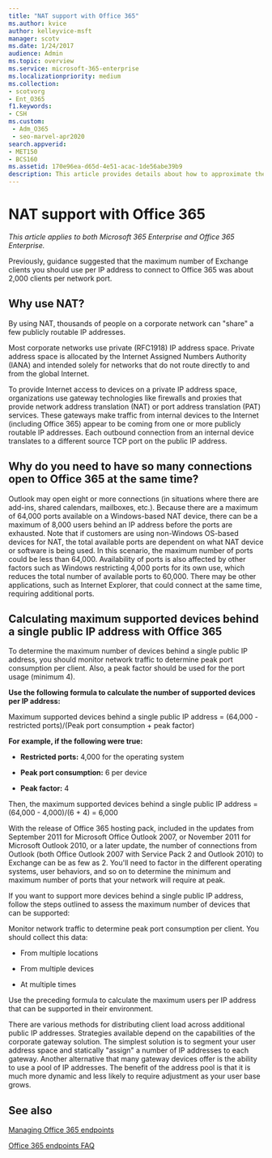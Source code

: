```yaml
---
title: "NAT support with Office 365"
ms.author: kvice
author: kelleyvice-msft
manager: scotv
ms.date: 1/24/2017
audience: Admin
ms.topic: overview
ms.service: microsoft-365-enterprise
ms.localizationpriority: medium
ms.collection: 
- scotvorg
- Ent_O365
f1.keywords:
- CSH
ms.custom: 
 - Adm_O365
 - seo-marvel-apr2020
search.appverid:
- MET150
- BCS160
ms.assetid: 170e96ea-d65d-4e51-acac-1de56abe39b9
description: This article provides details about how to approximate the number of clients you can use per IP address in your organization using NAT.
---
```


# NAT support with Office 365

*This article applies to both Microsoft 365 Enterprise and Office 365 Enterprise.*

Previously, guidance suggested that the maximum number of Exchange clients you should use per IP address to connect to Office 365 was about 2,000 clients per network port.
  
## Why use NAT?

By using NAT, thousands of people on a corporate network can "share" a few publicly routable IP addresses.
  
Most corporate networks use private (RFC1918) IP address space. Private address space is allocated by the Internet Assigned Numbers Authority (IANA) and intended solely for networks that do not route directly to and from the global Internet.
  
To provide Internet access to devices on a private IP address space, organizations use gateway technologies like firewalls and proxies that provide network address translation (NAT) or port address translation (PAT) services. These gateways make traffic from internal devices to the Internet (including Office 365) appear to be coming from one or more publicly routable IP addresses. Each outbound connection from an internal device translates to a different source TCP port on the public IP address. 
  
## Why do you need to have so many connections open to Office 365 at the same time?

Outlook may open eight or more connections (in situations where there are add-ins, shared calendars, mailboxes, etc.). Because there are a maximum of 64,000 ports available on a Windows-based NAT device, there can be a maximum of 8,000 users behind an IP address before the ports are exhausted. Note that if customers are using non-Windows OS-based devices for NAT, the total available ports are dependent on what NAT device or software is being used. In this scenario, the maximum number of ports could be less than 64,000. Availability of ports is also affected by other factors such as Windows restricting 4,000 ports for its own use, which reduces the total number of available ports to 60,000. There may be other applications, such as Internet Explorer, that could connect at the same time, requiring additional ports.
  
## Calculating maximum supported devices behind a single public IP address with Office 365

To determine the maximum number of devices behind a single public IP address, you should monitor network traffic to determine peak port consumption per client. Also, a peak factor should be used for the port usage (minimum 4). 
  
 **Use the following formula to calculate the number of supported devices per IP address:**
  
Maximum supported devices behind a single public IP address = (64,000 - restricted ports)/(Peak port consumption + peak factor)
  
 **For example, if the following were true:**
  
- **Restricted ports:** 4,000 for the operating system

- **Peak port consumption:** 6 per device

- **Peak factor:** 4

Then, the maximum supported devices behind a single public IP address = (64,000 - 4,000)/(6 + 4) = 6,000
  
With the release of Office 365 hosting pack, included in the updates from September 2011 for Microsoft Office Outlook 2007, or November 2011 for Microsoft Outlook 2010, or a later update, the number of connections from Outlook (both Office Outlook 2007 with Service Pack 2 and Outlook 2010) to Exchange can be as few as 2. You'll need to factor in the different operating systems, user behaviors, and so on to determine the minimum and maximum number of ports that your network will require at peak.
  
If you want to support more devices behind a single public IP address, follow the steps outlined to assess the maximum number of devices that can be supported:
  
Monitor network traffic to determine peak port consumption per client. You should collect this data:
  
- From multiple locations
    
- From multiple devices
    
- At multiple times
    
Use the preceding formula to calculate the maximum users per IP address that can be supported in their environment.
  
There are various methods for distributing client load across additional public IP addresses. Strategies available depend on the capabilities of the corporate gateway solution. The simplest solution is to segment your user address space and statically "assign" a number of IP addresses to each gateway. Another alternative that many gateway devices offer is the ability to use a pool of IP addresses. The benefit of the address pool is that it is much more dynamic and less likely to require adjustment as your user base grows.
  
## See also

[Managing Office 365 endpoints](https://support.office.com/article/99cab9d4-ef59-4207-9f2b-3728eb46bf9a)
  
[Office 365 endpoints FAQ](https://support.office.com/article/d4088321-1c89-4b96-9c99-54c75cae2e6d)
